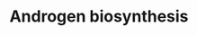 ---
annotations:
- id: PW:0001152
  parent: classic metabolic pathway
  type: Pathway Ontology
  value: steroid biosynthetic pathway
- id: PW:0000010
  parent: classic metabolic pathway
  type: Pathway Ontology
  value: lipid metabolic pathway
authors:
- Conroy lipids
- Egonw
- Khanspers
citedin: ''
communities: []
description: Androgen metabolism from L Schiffer
last-edited: 2025-07-21
ndex: null
organisms:
- Homo sapiens
redirect_from:
- /index.php/Pathway:WP5393
- /instance/WP5393
- /instance/WP5393_r127449
revision: r127449
schema-jsonld:
- '@context': https://schema.org/
  '@id': https://wikipathways.github.io/pathways/WP5393.html
  '@type': Dataset
  creator:
    '@type': Organization
    name: WikiPathways
  description: Androgen metabolism from L Schiffer
  keywords:
  - ' 16alpha-hydroxyandrosterone'
  - 11-Keto-5beta-dihydrotestosterone
  - 11-Ketoandrosterone
  - 11-Ketodihydrotestosterone
  - 11-Ketoetiocholanolone
  - 11-keto-testosterone
  - 11beta-Hydroxyandrostenedione
  - '11beta-hydroxyandrostan-3,17-dione '
  - 11beta-hydroxyandrosterone
  - 11beta-hydroxytestosterone
  - 16alpha-Hydroxydehydroepiandrosterone
  - 16alpha-Hydroxyetiocholanolone
  - 16alpha-Hydroxytestosterone
  - 16alpha-hydroxyestrone
  - 16alpha-hydroxyprogesterone
  - 17alpha-hydroxy-alloprogesterone
  - 17alpha-hydroxypregnenolone
  - 17alpha-hydroxyprogesterone
  - 3beta,16alpha-Dihydroxy-androstenone sulfate
  - 5-Androstenediol
  - '5alpha-Androstan-3alpha,16alpha,17beta-triol '
  - '5alpha-Androstan-3alpha,17beta-diol-11-one '
  - 5alpha-Androstane-3,11,17-trione
  - 5alpha-Pregnan-17alpha-ol-3,20-dione
  - 5alpha-androstan-11beta,17beta-diol-3one
  - 5alpha-androstan-16alpha,17beta-diol-3one
  - 5alpha-androstan-16alpha-ol-3,17-dione
  - 5alpha-androstane-3alpha,17beta-diol
  - 5alpha-androstanedione
  - 5alpha-dihydroprogesterone
  - 5alpha-dihydrotesosterone
  - '5beta-Androstan-3alpha,16alpha,17beta-triol '
  - '5beta-Androstan-3alpha,17beta-diol-11-one '
  - 5beta-Androstane-3,11,17-trione
  - 5beta-Dihydrotestosterone
  - '5beta-androstan-16alpha,17beta-diol-3one '
  - '5beta-androstan-16alpha-ol-3,17-dione '
  - 5beta-androstane-3alpha,17beta-diol
  - 5beta-androstanedione
  - 6beta-hydroxytestosterone
  - AKR1C1
  - AKR1C2
  - AKR1C3
  - AKR1C4
  - AKR1D1
  - Adrenosterone
  - Allopregnanolone
  - Androstenedione
  - Androsterone
  - CYP11B1
  - CYP17A1
  - CYP3A4
  - CYP3A7
  - DHEAS
  - Dehydroepiandrosterone
  - Estriol
  - Etiocholanolone
  - HSD11B1
  - HSD11B2
  - HSD17B1
  - HSD17B2
  - HSD17B3
  - HSD17B4
  - HSD3B1
  - HSD3B2
  - POR
  - Pregnenolone
  - Progesterone
  - SRD5A1
  - SRD5A2
  - STS
  - SULT2A1
  - Testosterone
  license: CC0
  name: Androgen biosynthesis
seo: CreativeWork
title: Androgen biosynthesis
wpid: WP5393
---